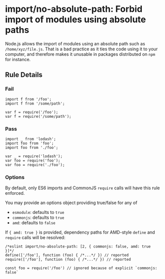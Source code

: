 import/no-absolute-path: Forbid import of modules using absolute paths
======================================================================

Node.js allows the import of modules using an absolute path such as `/home/xyz/file.js`. That is a bad practice as it ties the code using it to your computer, and therefore makes it unusable in packages distributed on `npm` for instance.

Rule Details
------------

### Fail

    import f from '/foo';
    import f from '/some/path';

    var f = require('/foo');
    var f = require('/some/path');

### Pass

    import _ from 'lodash';
    import foo from 'foo';
    import foo from './foo';

    var _ = require('lodash');
    var foo = require('foo');
    var foo = require('./foo');

### Options

By default, only ES6 imports and CommonJS `require` calls will have this rule enforced.

You may provide an options object providing true/false for any of

-   `esmodule`: defaults to `true`
-   `commonjs`: defaults to `true`
-   `amd`: defaults to `false`

If `{ amd: true }` is provided, dependency paths for AMD-style `define` and `require` calls will be resolved:

    /*eslint import/no-absolute-path: [2, { commonjs: false, amd: true }]*/
    define(['/foo'], function (foo) { /*...*/ }) // reported
    require(['/foo'], function (foo) { /*...*/ }) // reported

    const foo = require('/foo') // ignored because of explicit `commonjs: false`

